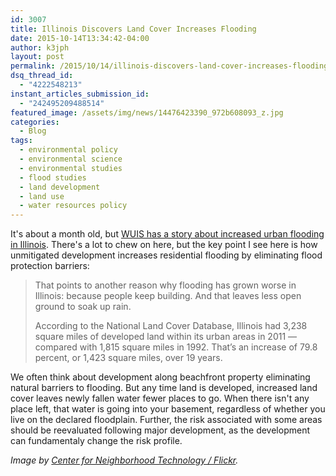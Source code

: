 ```yaml
---
id: 3007
title: Illinois Discovers Land Cover Increases Flooding
date: 2015-10-14T13:34:42-04:00
author: k3jph
layout: post
permalink: /2015/10/14/illinois-discovers-land-cover-increases-flooding/
dsq_thread_id:
  - "4222548213"
instant_articles_submission_id:
  - "242495209488514"
featured_image: /assets/img/news/14476423390_972b608093_z.jpg
categories:
  - Blog
tags:
  - environmental policy
  - environmental science
  - environmental studies
  - flood studies
  - land development
  - land use
  - water resources policy
---
```

It's about a month old, but [WUIS has a story about increased urban flooding in Illinois](http://wuis.org/post/illinois-issues-urban-flooding).  There's a lot to chew on here, but the key point I see here is how unmitigated development increases residential flooding by eliminating flood protection barriers:

> That points to another reason why flooding has grown worse in Illinois: because people keep building. And that leaves less open ground to soak up rain.
>
> According to the National Land Cover Database, Illinois had 3,238 square miles of developed land within its urban areas in 2011 — compared with 1,815 square miles in 1992. That’s an increase of 79.8 percent, or 1,423 square miles, over 19 years.

We often think about development along beachfront property eliminating natural barriers to flooding.  But any time land is developed, increased land cover leaves newly fallen water fewer places to go.  When there isn't any place left, that water is going into your basement, regardless of whether you live on the declared floodplain.  Further, the risk associated with some areas should be reevaluated following major development, as the development can fundamentaly change the risk profile.

_Image by [Center for Neighborhood Technology / Flickr](https://www.flickr.com/photos/centerforneighborhoodtechnology/14476423390)._

